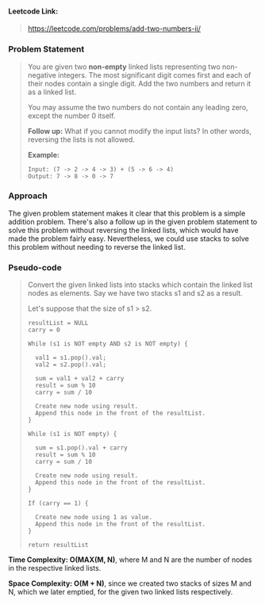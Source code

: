 #### Leetcode Link: 

> https://leetcode.com/problems/add-two-numbers-ii/

### Problem Statement

> You are given two **non-empty** linked lists representing two  non-negative integers. The most significant digit comes first and each  of their nodes contain a single digit. Add the two numbers and return it as a linked list.
>
> You may assume the two numbers do not contain any leading zero, except the number 0 itself.
>
> **Follow up:**
>  What if you cannot modify the input lists? In other words, reversing the lists is not allowed.
>
> **Example:**
>
> ```
> Input: (7 -> 2 -> 4 -> 3) + (5 -> 6 -> 4)
> Output: 7 -> 8 -> 0 -> 7
> ```

### Approach

The given problem statement makes it clear that this problem is a simple addition problem. There's also a follow up in the given problem statement to solve this problem without reversing the linked lists, which would have made the problem fairly easy. Nevertheless, we could use stacks to solve this problem without needing to reverse the linked list.

### Pseudo-code

> Convert the given linked lists into stacks which contain the linked list nodes as elements. Say we have two stacks s1 and s2 as a result.
>
> Let's suppose that the size of s1 > s2.
>
> ```
> resultList = NULL
> carry = 0
> 
> While (s1 is NOT empty AND s2 is NOT empty) {
> 
> 	val1 = s1.pop().val;
> 	val2 = s2.pop().val;
> 	
> 	sum = val1 + val2 + carry
> 	result = sum % 10
> 	carry = sum / 10
> 	
> 	Create new node using result.
> 	Append this node in the front of the resultList.
> }
> 
> While (s1 is NOT empty) {
> 	
> 	sum = s1.pop().val + carry
> 	result = sum % 10
> 	carry = sum / 10
> 	
> 	Create new node using result.
> 	Append this node in the front of the resultList.
> }
> 
> If (carry == 1) {
> 	
> 	Create new node using 1 as value.
> 	Append this node in the front of the resultList.
> }
> 
> return resultList
> ```
>
> 



**Time Complexity: O(MAX(M, N)**, where M and N are the number of nodes in the respective linked lists.

**Space Complexity: O(M + N)**,  since we created two stacks of sizes M and N, which we later emptied, for the given two linked lists respectively.